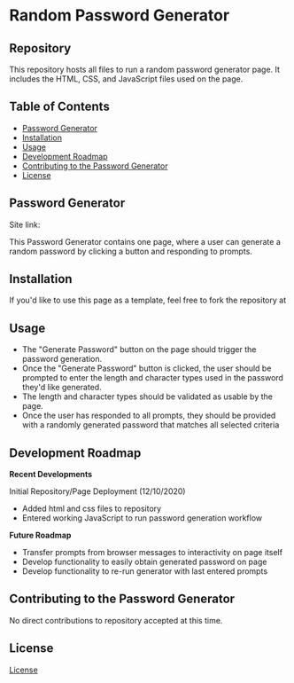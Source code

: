 # Random Password Generator

## Repository

This repository hosts all files to run a random password generator page.  It includes the HTML, CSS, and JavaScript files used on the page.

## Table of Contents
* [Password Generator](#password_generator)
* [Installation](#installation)
* [Usage](#usage)
* [Development Roadmap](#development_roadmap)
* [Contributing to the Password Generator](#contributing)
* [License](#license)

## <a name="password_generator"></a>Password Generator

Site link: 


This Password Generator contains one page, where a user can generate a random password by clicking a button and responding to prompts.

## <a name="installation"></a>Installation

If you'd like to use this page as a template, feel free to fork the repository at 

## <a name="usage"></a> Usage

* The "Generate Password" button on the page should trigger the password generation.
* Once the "Generate Password" button is clicked, the user should be prompted to enter the length and character types used in the password they'd like generated.
* The length and character types should be validated as usable by the page.
* Once the user has responded to all prompts, they should be provided with a randomly generated password that matches all selected criteria

## <a name="development_roadmap"> Development Roadmap

**Recent Developments**

Initial Repository/Page Deployment (12/10/2020)
* Added html and css files to repository
* Entered working JavaScript to run password generation workflow

**Future Roadmap**
* Transfer prompts from browser messages to interactivity on page itself
* Develop functionality to easily obtain generated password on page
* Develop functionality to re-run generator with last entered prompts

## <a name="contributing"></a> Contributing to the Password Generator

No direct contributions to repository accepted at this time.

## <a name="license"></a> License

[License](assets/license.txt)


